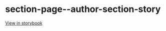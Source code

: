 # section-page--author-section-story

[View in storybook](https://raw.githack.com/Independent-Digital-News-and-Media-Ltd/standard-pwamp-sb/PR-478-sb/index.html?path=/story/section-page--author-section-story)